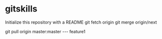 # gitskills
Initialize this repository with a README
git fetch origin
git merge origin/next

git pull origin master:master --- feature1
